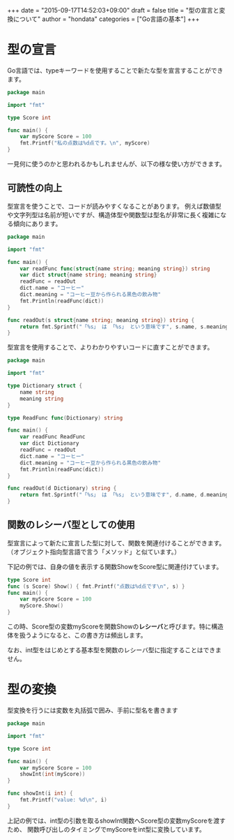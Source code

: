 +++
date = "2015-09-17T14:52:03+09:00"
draft = false
title = "型の宣言と変換について"
author = "hondata"
categories = ["Go言語の基本"]
+++

# 型の宣言

Go言語では、typeキーワードを使用することで新たな型を宣言することができます。

```go
package main

import "fmt"

type Score int

func main() {
    var myScore Score = 100
    fmt.Printf("私の点数は%d点です。\n", myScore)
}
```

一見何に使うのかと思われるかもしれませんが、以下の様な使い方ができます。

## 可読性の向上

型宣言を使うことで、コードが読みやすくなることがあります。
例えば数値型や文字列型は名前が短いですが、構造体型や関数型は型名が非常に長く複雑になる傾向にあります。

```go
package main

import "fmt"

func main() {
    var readFunc func(struct{name string; meaning string}) string
    var dict struct{name string; meaning string}
    readFunc = readOut
    dict.name = "コーヒー"
    dict.meaning = "コーヒー豆から作られる黒色の飲み物"
    fmt.Println(readFunc(dict))
}

func readOut(s struct{name string; meaning string}) string {
    return fmt.Sprintf("「%s」 は 「%s」 という意味です", s.name, s.meaning)
}
```

型宣言を使用することで、よりわかりやすいコードに直すことができます。

```go
package main

import "fmt"

type Dictionary struct {
    name string
    meaning string
}

type ReadFunc func(Dictionary) string

func main() {
    var readFunc ReadFunc
    var dict Dictionary
    readFunc = readOut
    dict.name = "コーヒー"
    dict.meaning = "コーヒー豆から作られる黒色の飲み物"
    fmt.Println(readFunc(dict))
}

func readOut(d Dictionary) string {
    return fmt.Sprintf("「%s」 は 「%s」 という意味です", d.name, d.meaning)
}
```

## 関数のレシーバ型としての使用

型宣言によって新たに宣言した型に対して、関数を関連付けることができます。
（オブジェクト指向型言語で言う「メソッド」と似ています。）

下記の例では、自身の値を表示する関数ShowをScore型に関連付けています。

```go
type Score int
func (s Score) Show() { fmt.Printf("点数は%d点です\n", s) }
func main() {
    var myScore Score = 100
    myScore.Show()
}
```

この時、Score型の変数myScoreを関数Showの**レシーバ**と呼びます。特に構造体を扱うようになると、この書き方は頻出します。

なお、int型をはじめとする基本型を関数のレシーバ型に指定することはできません。

# 型の変換

型変換を行うには変数を丸括弧で囲み、手前に型名を書きます

```go
package main

import "fmt"

type Score int

func main() {
    var myScore Score = 100
    showInt(int(myScore))
}

func showInt(i int) {
    fmt.Printf("value: %d\n", i)
}
```

上記の例では、int型の引数を取るshowInt関数へScore型の変数myScoreを渡すため、
関数呼び出しのタイミングでmyScoreをint型に変換しています。
